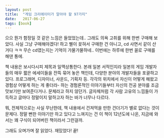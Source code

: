```yaml
---
layout: post
title:  "게임 크리에이터가 알아야 할 97가지"
date:   2017-06-27
tags: [book]
---
```


으으 뭔가 함정일 것 같은 느낌은 들었었는데.. 그래도 의욕 고취를 위해 한번 구매해 보았다. 사실 그냥 구매해야겠다! 하고 삘이 꽂혀서 구매한 건 아니고, cd 사면서 같이 산거다 ㅋㅋ 무슨 cd였는지는 기억이 가물가물하네.. 이번에는 하루에 한번 꼴로 구매를 해댄 통에. 

  책 내용은 보시다시피 제목과 일맥상통한다. 본래 일본 서적인지라 일본의 게임 개발자들의 매우 짧은 에세이들을 잔뜩 묶어 놓은 책인데, 다양한 분야의 개발자들을 포괄하고 있다. 프로그래머, 디자이너, 사운드, 기획자 등. 각각의 위치에서 자신이 어떻게 해왔고 경험상 어떻게 하는 게 좋더라- 하는 경험론적인 이야기들부터 자신의 전공 분야를 조금 맛보기만 보여준다거나. 문체라고 하지 않던가. 글자체처럼 각 사람 고유의 느낌들이 가득하고 글마다 정말이지 말하고자 하는 바가 너무나 다르다. 

  뭐, 전체적으로는 사실 무난한데, 책 내용에서 건져먹을 만한 건더기가 별로 없다는 것이 문제다. 정말 뻔한 이야기만 하고 있다고 느껴지는 건 이 책이 12년도에 나온, 지금에 와서는 꽤 구식이 되어버린 책이라서 그런걸까. 

  그래도 오며가며 잘 읽었다. 재밌었다! 끝!